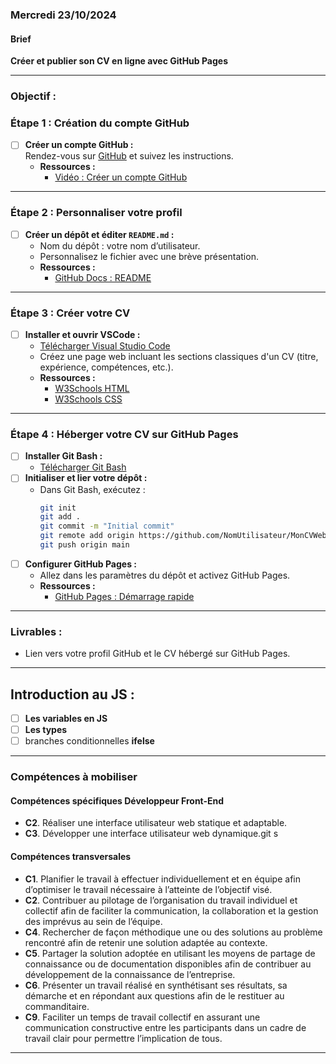 ### Mercredi 23/10/2024


#### Brief

**Créer et publier son CV en ligne avec GitHub Pages**

---

### Objectif : 

### Étape 1 : Création du compte GitHub
- [ ] **Créer un compte GitHub :**  
  Rendez-vous sur [GitHub](https://github.com/) et suivez les instructions.  
  - **Ressources :**  
    - [Vidéo : Créer un compte GitHub](https://www.youtube.com/results?search_query=comment+cr%C3%A9er+un+compte+GitHub)  

---

### Étape 2 : Personnaliser votre profil
- [ ] **Créer un dépôt et éditer `README.md` :**  
  - Nom du dépôt : votre nom d’utilisateur.  
  - Personnalisez le fichier avec une brève présentation.  
  - **Ressources :**  
    - [GitHub Docs : README](https://docs.github.com/en/github/setting-up-and-managing-your-github-profile/customizing-your-profile)  

---

### Étape 3 : Créer votre CV
- [ ] **Installer et ouvrir VSCode :**  
  - [Télécharger Visual Studio Code](https://code.visualstudio.com/)  
  - Créez une page web incluant les sections classiques d'un CV (titre, expérience, compétences, etc.).  
  - **Ressources :**  
    - [W3Schools HTML](https://www.w3schools.com/html/)  
    - [W3Schools CSS](https://www.w3schools.com/css/)  

---

### Étape 4 : Héberger votre CV sur GitHub Pages
- [ ] **Installer Git Bash :**  
  - [Télécharger Git Bash](https://git-scm.com/downloads)  
- [ ] **Initialiser et lier votre dépôt :**  
  - Dans Git Bash, exécutez :  
    ```bash
    git init
    git add .
    git commit -m "Initial commit"
    git remote add origin https://github.com/NomUtilisateur/MonCVWeb.git
    git push origin main
    ```
- [ ] **Configurer GitHub Pages :**  
  - Allez dans les paramètres du dépôt et activez GitHub Pages.  
  - **Ressources :**  
    - [GitHub Pages : Démarrage rapide](https://pages.github.com/)  

---

### Livrables :
- Lien vers votre profil GitHub et le CV hébergé sur GitHub Pages.

---

## Introduction au JS :

- [ ] **Les variables en JS**  
- [ ] **Les types**  
- [ ] branches conditionnelles **ifelse**  

---

### Compétences à mobiliser

#### Compétences spécifiques Développeur Front-End
- **C2**. Réaliser une interface utilisateur web statique et adaptable.
- **C3**. Développer une interface utilisateur web dynamique.git s

#### Compétences transversales
- **C1**. Planifier le travail à effectuer individuellement et en équipe afin d’optimiser le travail nécessaire à l’atteinte de l’objectif visé.
- **C2**. Contribuer au pilotage de l’organisation du travail individuel et collectif afin de faciliter la communication, la collaboration et la gestion des imprévus au sein de l’équipe.
- **C4**. Rechercher de façon méthodique une ou des solutions au problème rencontré afin de retenir une solution adaptée au contexte.
- **C5**. Partager la solution adoptée en utilisant les moyens de partage de connaissance ou de documentation disponibles afin de contribuer au développement de la connaissance de l’entreprise.
- **C6**. Présenter un travail réalisé en synthétisant ses résultats, sa démarche et en répondant aux questions afin de le restituer au commanditaire.
- **C9**. Faciliter un temps de travail collectif en assurant une communication constructive entre les participants dans un cadre de travail clair pour permettre l’implication de tous.

---
